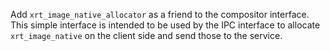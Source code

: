 Add `xrt_image_native_allocator` as a friend to the compositor interface. This
simple interface is intended to be used by the IPC interface to allocate
`xrt_image_native` on the client side and send those to the service.

